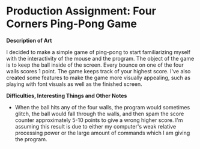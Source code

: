 # Production Assignment: Four Corners Ping-Pong Game

**Description of Art**

I decided to make a simple game of ping-pong to start familiarizing myself with the interactivity of the mouse and the program.  The object of the game is to 
keep the ball inside of the screen.  Every bounce on one of the four walls scores 1 point. The game keeps track of your highest score.  I've also created some
features to make the game more visually appealing, such as playing with font visuals as well as the finished screen.  

**Difficulties, Interesting Things and Other Notes**
- When the ball hits any of the four walls, the program would sometimes glitch, the ball would fall through the walls, and then spam the score counter approximately
5-10 points to give a wrong higher score.  I'm assuming this result is due to either my computer's weak relative processing power or the large amount of 
commands which I am giving the program.
